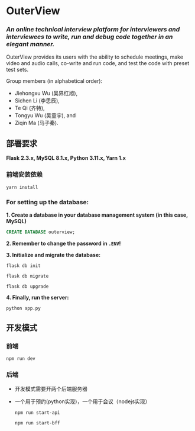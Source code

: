 # OuterView
### *An online technical interview platform for interviewers and interviewees to write, run and debug code together in an elegant manner.*

OuterView provides its users with the ability to schedule meetings, make video and audio calls, co-write and run code, and test the code with preset test sets.

Group members (in alphabetical order): 
+ Jiehongxu Wu (吴界红旭), 
+ Sichen Li (李思辰), 
+ Te Qi (齐特), 
+ Tongyu Wu (吴童宇), and 
+ Ziqin Ma (马子秦). 


## 部署要求

**Flask 2.3.x, MySQL 8.1.x, Python 3.11.x, Yarn 1.x**

### 前端安装依赖

```shell
yarn install
```

### For setting up the database:

**1. Create a database in your database management system (in this case, MySQL)**
```SQL
CREATE DATABASE outerview;
```
**2. Remember to change the password in `.ENV`!**

**3. Initialize and migrate the database:** 
```shell
flask db init
```
```shell
flask db migrate
```
```shell
flask db upgrade
```
**4. Finally, run the server:** 
```shell
python app.py
```

## 开发模式

### 前端
   ```shell
   npm run dev
   ```

### 后端

+ 开发模式需要开两个后端服务器
+ 一个用于预约(python实现)，一个用于会议（nodejs实现）

  ```shell
  npm run start-api
  ```
  ```shell
  npm run start-bff
  ```
